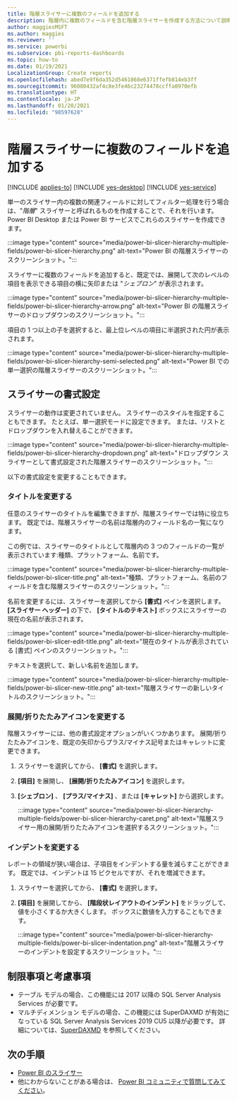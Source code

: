 ```yaml
---
title: 階層スライサーに複数のフィールドを追加する
description: 階層内に複数のフィールドを含む階層スライサーを作成する方法について説明します。
author: maggiesMSFT
ms.author: maggies
ms.reviewer: ''
ms.service: powerbi
ms.subservice: pbi-reports-dashboards
ms.topic: how-to
ms.date: 01/19/2021
LocalizationGroup: Create reports
ms.openlocfilehash: abed7e9f6da352d5461868e6371ffefb814eb3ff
ms.sourcegitcommit: 96080432af4c8e3fe46c23274478ccffa0970efb
ms.translationtype: HT
ms.contentlocale: ja-JP
ms.lasthandoff: 01/20/2021
ms.locfileid: "98597628"
---
```

# <a name="add-multiple-fields-to-a-hierarchy-slicer"></a>階層スライサーに複数のフィールドを追加する

[!INCLUDE [applies-to](../includes/applies-to.md)] [!INCLUDE [yes-desktop](../includes/yes-desktop.md)] [!INCLUDE [yes-service](../includes/yes-service.md)]

単一のスライサー内の複数の関連フィールドに対してフィルター処理を行う場合は、"*階層*" スライサーと呼ばれるものを作成することで、それを行います。 Power BI Desktop または Power BI サービスでこれらのスライサーを作成できます。

:::image type="content" source="media/power-bi-slicer-hierarchy-multiple-fields/power-bi-slicer-hierarchy.png" alt-text="Power BI の階層スライサーのスクリーンショット。":::

スライサーに複数のフィールドを追加すると、既定では、展開して次のレベルの項目を表示できる項目の横に矢印または "*シェブロン*" が表示されます。

:::image type="content" source="media/power-bi-slicer-hierarchy-multiple-fields/power-bi-slicer-hierarchy-arrow.png" alt-text="Power BI の階層スライサーのドロップダウンのスクリーンショット。":::
 
 
項目の 1 つ以上の子を選択すると、最上位レベルの項目に半選択された円が表示されます。
 
:::image type="content" source="media/power-bi-slicer-hierarchy-multiple-fields/power-bi-slicer-hierarchy-semi-selected.png" alt-text="Power BI での単一選択の階層スライサーのスクリーンショット。":::

## <a name="format-the-slicer"></a>スライサーの書式設定

スライサーの動作は変更されていません。 スライサーのスタイルを指定することもできます。 たとえば、単一選択モードに設定できます。 または、リストとドロップダウンを入れ替えることができます。 

:::image type="content" source="media/power-bi-slicer-hierarchy-multiple-fields/power-bi-slicer-hierarchy-dropdown.png" alt-text="ドロップダウン スライサーとして書式設定された階層スライサーのスクリーンショット。":::

以下の書式設定を変更することもできます。

### <a name="change-the-title"></a>タイトルを変更する

任意のスライサーのタイトルを編集できますが、階層スライサーでは特に役立ちます。 既定では、階層スライサーの名前は階層内のフィールド名の一覧になります。

この例では、スライサーのタイトルとして階層内の 3 つのフィールドの一覧が表示されています:種類、プラットフォーム、名前です。

:::image type="content" source="media/power-bi-slicer-hierarchy-multiple-fields/power-bi-slicer-title.png" alt-text="種類、プラットフォーム、名前のフィールドを含む階層スライサーのスクリーンショット。":::

名前を変更するには、スライサーを選択してから **[書式]** ペインを選択します。 **[スライサー ヘッダー]** の下で、 **[タイトルのテキスト]** ボックスにスライサーの現在の名前が表示されます。

:::image type="content" source="media/power-bi-slicer-hierarchy-multiple-fields/power-bi-slicer-edit-title.png" alt-text="現在のタイトルが表示されている [書式] ペインのスクリーンショット。":::

テキストを選択して、新しい名前を追加します。

:::image type="content" source="media/power-bi-slicer-hierarchy-multiple-fields/power-bi-slicer-new-title.png" alt-text="階層スライサーの新しいタイトルのスクリーンショット。":::


### <a name="change-the-expandcollapse-icon"></a>展開/折りたたみアイコンを変更する

階層スライサーには、他の書式設定オプションがいくつかあります。 展開/折りたたみアイコンを、既定の矢印からプラス/マイナス記号またはキャレットに変更できます。

1. スライサーを選択してから、 **[書式]** を選択します。
1. **[項目]** を展開し、 **[展開/折りたたみアイコン]** を選択します。
1. **[シェブロン]** 、 **[プラス/マイナス]** 、または **[キャレット]** から選択します。
 
    :::image type="content" source="media/power-bi-slicer-hierarchy-multiple-fields/power-bi-slicer-hierarchy-caret.png" alt-text="階層スライサー用の展開/折りたたみアイコンを選択するスクリーンショット。":::
 
### <a name="change-the-indentation"></a>インデントを変更する

レポートの領域が狭い場合は、子項目をインデントする量を減らすことができます。 既定では、インデントは 15 ピクセルですが、それを増減できます。 

1. スライサーを選択してから、 **[書式]** を選択します。
1. **[項目]** を展開してから、 **[階段状レイアウトのインデント]** をドラッグして、値を小さくするか大きくします。 ボックスに数値を入力することもできます。

    :::image type="content" source="media/power-bi-slicer-hierarchy-multiple-fields/power-bi-slicer-indentation.png" alt-text="階層スライサーのインデントを設定するスクリーンショット。":::
    
## <a name="limitations-and-considerations"></a>制限事項と考慮事項

- テーブル モデルの場合、この機能には 2017 以降の SQL Server Analysis Services が必要です。
- マルチディメンション モデルの場合、この機能には SuperDAXMD が有効になっている SQL Server Analysis Services 2019 CU5 以降が必要です。 詳細については、[SuperDAXMD](/analysis-services/multidimensional-models/dax-for-multidimensional-models#superdaxmd) を参照してください。

## <a name="next-steps"></a>次の手順

- [Power BI のスライサー](../visuals/power-bi-visualization-slicers.md)
- 他にわからないことがある場合は、 [Power BI コミュニティで質問してみてください](https://community.powerbi.com/)。
